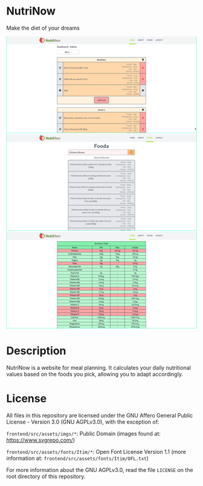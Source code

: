 # NutriNow
Make the diet of your dreams

![dashboard](dashboard.png)
![foods](foods.png)
![nutrition](nutrition.png)

# Description

NutriNow is a website for meal planning.
It calculates your daily nutritional values based on the foods you pick,
allowing you to adapt accordingly.

# License
All files in this repository are licensed under the GNU Affero General Public License - Version 3.0 (GNU AGPLv3.0), with the exception of:

`frontend/src/assets/imgs/*`: Public Domain (images found at: https://www.svgrepo.com/)

`frontend/src/assets/fonts/Itim/*`: Open Font License Version 1.1 (more information at: `frontend/src/assets/fonts/Itim/OFL.txt`)

For more information about the GNU AGPLv3.0, read the file `LICENSE` on the root directory of this repository.
